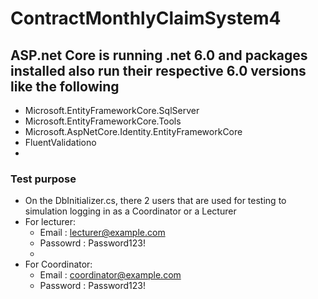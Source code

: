 # ContractMonthlyClaimSystem4


## ASP.net Core is running .net 6.0 and packages installed also run their respective 6.0 versions like the following
- Microsoft.EntityFrameworkCore.SqlServer
- Microsoft.EntityFrameworkCore.Tools
- Microsoft.AspNetCore.Identity.EntityFrameworkCore
- FluentValidationo
- 

### Test purpose
- On the DbInitializer.cs, there 2 users that are used for testing to simulation logging in as a Coordinator or a Lecturer
- For lecturer: 
	- Email : lecturer@example.com
	- Passowrd : Password123!
	- 
- For Coordinator:
	- Email : coordinator@example.com
	- Password : Password123!

